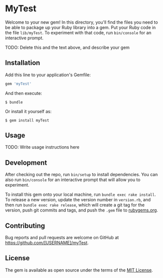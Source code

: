 # MyTest

Welcome to your new gem! In this directory, you'll find the files you need to be able to package up your Ruby library into a gem. Put your Ruby code in the file `lib/myTest`. To experiment with that code, run `bin/console` for an interactive prompt.

TODO: Delete this and the text above, and describe your gem

## Installation

Add this line to your application's Gemfile:

```ruby
gem 'myTest'
```

And then execute:

    $ bundle

Or install it yourself as:

    $ gem install myTest

## Usage

TODO: Write usage instructions here

## Development

After checking out the repo, run `bin/setup` to install dependencies. You can also run `bin/console` for an interactive prompt that will allow you to experiment.

To install this gem onto your local machine, run `bundle exec rake install`. To release a new version, update the version number in `version.rb`, and then run `bundle exec rake release`, which will create a git tag for the version, push git commits and tags, and push the `.gem` file to [rubygems.org](https://rubygems.org).

## Contributing

Bug reports and pull requests are welcome on GitHub at https://github.com/[USERNAME]/myTest.

## License

The gem is available as open source under the terms of the [MIT License](https://opensource.org/licenses/MIT).
